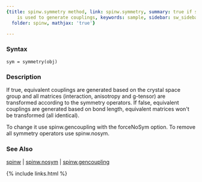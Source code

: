 ```yaml
---
{title: spinw.symmetry method, link: spinw.symmetry, summary: true if space group
    is used to generate couplings, keywords: sample, sidebar: sw_sidebar, permalink: spinw_symmetry.html,
  folder: spinw, mathjax: 'true'}

---
```


### Syntax

`sym = symmetry(obj)`

### Description

If true, equivalent couplings are generated based on the
crystal space group and all matrices (interaction, anisotropy
and g-tensor) are transformed according to the symmetry
operators. If false, equivalent couplings are generated based
on bond length, equivalent matrices won't be transformed
(all identical).
 
To change it use spinw.gencoupling with the forceNoSym option.
To remove all symmetry operators use spinw.nosym.
 

### See Also

[spinw](spinw.html) \| [spinw.nosym](spinw_nosym.html) \| [spinw.gencoupling](spinw_gencoupling.html)

{% include links.html %}
